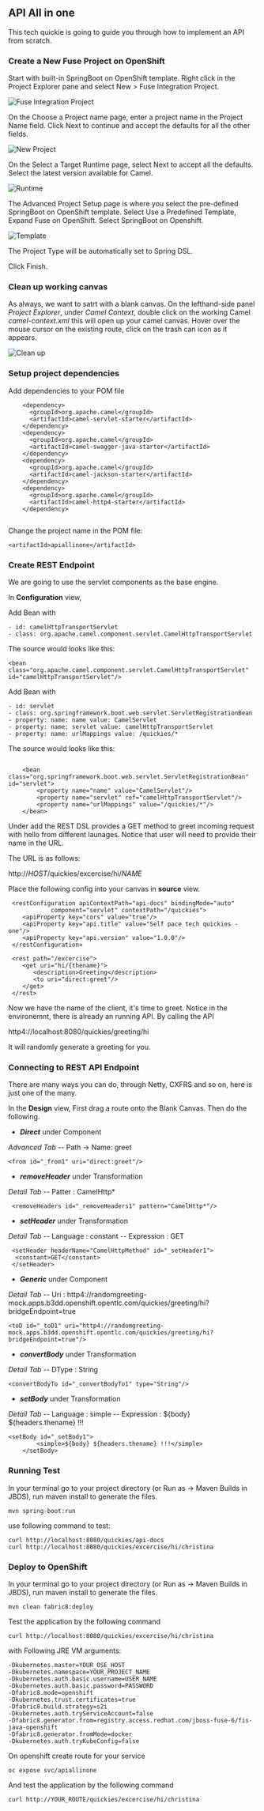 ## API All in one

This tech quickie is going to guide you through how to implement an API from scratch. 


### Create a New Fuse Project on OpenShift

Start with built-in SpringBoot on OpenShift template. Right click in the Project Explorer pane and select New > Fuse Integration Project.

![Fuse Integration Project](../pic/01.png)

On the Choose a Project name page, enter a project name in the Project Name field. Click Next to continue and accept the defaults for all the other fields.  

![New Project](../pic/02.png)

On the Select a Target Runtime page, select Next to accept all the defaults.
Select the latest version available for Camel.  

![Runtime](../pic/03.png)

The Advanced Project Setup page is where you select the pre-defined SpringBoot on OpenShift template.
Select Use a Predefined Template, Expand Fuse on OpenShift.  Select SpringBoot on Openshift.

![Template](../pic/04.png)

The Project Type will be automatically set to Spring DSL.  


Click Finish.

### Clean up working canvas

As always, we want to satrt with a blank canvas. On the lefthand-side panel *Project Explorer*, under *Camel Context*, double click on the working Camel *camel-context.xml* this will open up your camel canvas. Hover over the mouse cursor on the existing route, click on the trash can icon as it appears.

![Clean up](../pic/05.png)

### Setup project dependencies
Add dependencies to your POM file

```
    <dependency>
      <groupId>org.apache.camel</groupId>
      <artifactId>camel-servlet-starter</artifactId>
    </dependency>
    <dependency>
      <groupId>org.apache.camel</groupId>
      <artifactId>camel-swagger-java-starter</artifactId>
    </dependency>
    <dependency>
      <groupId>org.apache.camel</groupId>
      <artifactId>camel-jackson-starter</artifactId>
    </dependency>
    <dependency>
      <groupId>org.apache.camel</groupId>
      <artifactId>camel-http4-starter</artifactId>
    </dependency>  
	
```

Change the project name in the POM file: 

```
<artifactId>apiallinone</artifactId> 
```

### Create REST Endpoint

We are going to use the servlet components as the base engine. 

In **Configuration** view, 

Add Bean with 

	- id: camelHttpTransportServlet 
	- class: org.apache.camel.component.servlet.CamelHttpTransportServlet

The source would looks like this: 

```
<bean class="org.apache.camel.component.servlet.CamelHttpTransportServlet" id="camelHttpTransportServlet"/>

```

Add Bean with 

	- id: servlet 
	- class: org.springframework.boot.web.servlet.ServletRegistrationBean
	- property: name: name value: CamelServlet
	- property: name: servlet value: camelHttpTransportServlet
	- property: name: urlMappings value: /quickies/*

The source would looks like this:
```

    <bean class="org.springframework.boot.web.servlet.ServletRegistrationBean" id="servlet">
        <property name="name" value="CamelServlet"/>
        <property name="servlet" ref="camelHttpTransportServlet"/>
        <property name="urlMappings" value="/quickies/*"/>
    </bean>
```


Under **<camelcontext>** add the REST DSL provides a GET method to greet incoming request with hello from different launages. Notice that user will need to provide their name in the URL. 

The URL is as follows: 

http://*HOST*/quickies/excercise/hi/*NAME*

Place the following config into your canvas in **source** view.

```
 <restConfiguration apiContextPath="api-docs" bindingMode="auto"
            component="servlet" contextPath="/quickies">
    <apiProperty key="cors" value="true"/>
    <apiProperty key="api.title" value="Self pace tech quickies - one"/>
    <apiProperty key="api.version" value="1.0.0"/>
 </restConfiguration>
    
 <rest path="/excercise">
    <get uri="hi/{thename}">
       <description>Greeting</description>
       <to uri="direct:greet"/>
    </get>
 </rest>
```

Now we have the name of the client, it's time to greet. Notice in the environemnt, there is already an running API. By calling the API 

http4://localhost:8080/quickies/greeting/hi

It will randomly generate a greeting for you. 

### Connecting to REST API Endpoint

There are many ways you can do, through Netty, CXFRS and so on, here is just one of the many.


In the **Design** view, First drag a route onto the Blank Canvas. 
Then do the following. 

- ***Direct*** under Component

*Advanced Tab* 
	-- Path -> Name: greet

	
	<from id="_from1" uri="direct:greet"/>
	
	
- ***removeHeader*** under Transformation

*Detail Tab* 
	-- Patter : CamelHttp*
		
	
	
	
	 <removeHeaders id="_removeHeaders1" pattern="CamelHttp*"/>
   

- ***setHeader*** under Transformation

*Detail Tab* 
	-- Language : constant
	-- Expression : GET
		
	

     <setHeader headerName="CamelHttpMethod" id="_setHeader1">
      <constant>GET</constant>
     </setHeader>
    

	
- ***Generic*** under Component

*Detail Tab*
	-- Uri : http4://randomgreeting-mock.apps.b3dd.openshift.opentlc.com/quickies/greeting/hi?bridgeEndpoint=true
	
	
	
	<toD id="_toD1" uri="http4://randomgreeting-mock.apps.b3dd.openshift.opentlc.com/quickies/greeting/hi?bridgeEndpoint=true"/>
	

	
- ***convertBody*** under Transformation

*Detail Tab*
	-- DType : String

	
	<convertBodyTo id="_convertBodyTo1" type="String"/>   
	
	
- ***setBody*** under Transformation

*Detail Tab*
	-- Language : simple
	-- Expression : ${body} ${headers.thename} !!!
	
	
	<setBody id="_setBody1">
            <simple>${body} ${headers.thename} !!!</simple>
        </setBody>
	
	
### Running Test 

In your terminal go to your project directory (or Run as -> Maven Builds in JBDS), run maven install to generate the files.  

```
mvn spring-boot:run
```

use following command to test:

```
curl http://localhost:8080/quickies/api-docs
curl http://localhost:8080/quickies/excercise/hi/christina
```

### Deploy to OpenShift

In your terminal go to your project directory (or Run as -> Maven Builds in JBDS), run maven install to generate the files.  

```
mvn clean fabric8:deploy
```

Test the application by the following command

```
curl http://localhost:8080/quickies/excercise/hi/christina
```

with Following JRE VM arguments:

```
-Dkubernetes.master=YOUR_OSE_HOST
-Dkubernetes.namespace=YOUR_PROJECT_NAME
-Dkubernetes.auth.basic.username=USER_NAME
-Dkubernetes.auth.basic.password=PASSWORD
-Dfabric8.mode=openshift
-Dkubernetes.trust.certificates=true
-Dfabric8.build.strategy=s2i
-Dkubernetes.auth.tryServiceAccount=false
-Dfabric8.generator.from=registry.access.redhat.com/jboss-fuse-6/fis-java-openshift
-Dfabric8.generator.fromMode=docker
-Dkubernetes.auth.tryKubeConfig=false
```

On openshift create route for your service

```	
oc expose svc/apiallinone
```
	
And test the application by the following command

```
curl http://YOUR_ROUTE/quickies/excercise/hi/christina
```
